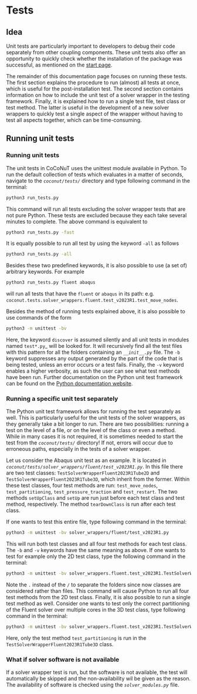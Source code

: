 # Tests

## Idea

Unit tests are particularly important to developers to debug their code separately from other coupling components. These 
unit tests also offer an opportunity to quickly check whether the installation of the package was successful, as mentioned 
on the [start page](../README.md#quick-test). 

The remainder of this documentation page focuses on running these tests. The first section explains the procedure to run
(almost) all tests at once, which is useful for the post-installation test. The second section contains information on how to 
include the unit test of a solver wrapper in the testing framework. Finally, it is explained how to run a single test file,
test class or test method. The latter is useful in the development of a new solver wrappers to quickly test a single 
aspect of the wrapper without having to test all aspects together, which can be time-consuming. 

## Running unit tests

### Running unit tests
The unit tests in CoCoNuT uses the unittest module available in Python. 
To run the default collection of tests which evaluates in a matter of seconds, navigate to the _`coconut/tests/`_ directory 
and type following command in the terminal:
```bash
python3 run_tests.py
```
This command will run all tests excluding the solver wrapper tests that are not pure Python.
These tests are excluded because they each take several minutes to complete.
The above command is equivalent to 
```bash
python3 run_tests.py -fast
```
It is equally possible to run all test by using the keyword `-all` as follows
```bash
python3 run_tests.py -all
```
Besides these two predefined keywords, it is also possible to use (a set of) arbitrary keywords.
For example
```bash
python3 run_tests.py fluent abaqus
```
will run all tests that have the `fluent` or `abaqus` in its path: e.g.
`coconut.tests.solver_wrappers.fluent.test_v2023R1.test_move_nodes`.

Besides the method of running tests explained above, it is also possible to use commands of the form
```bash
python3 -m unittest -bv
```
Here, the keyword `discover` is assumed silently and all unit tests in modules named `test*.py`_ will be looked for.
It will recursively find all the test files with this pattern for all the folders containing an _`__init__.py`_ file. 
The `-b` keyword suppresses any output generated by the part of the code that is being tested, unless an error occurs or a test fails. 
Finally, the `-v` keyword enables a higher verbosity, as such the user can see what test methods have been run. Further documentation 
on the Python unit test framework can be found on the [Python documentation website](https://docs.python.org/3/library/unittest.html).

### Running a specific unit test separately
The Python unit test framework allows for running the test separately as well. This is particularly useful for the unit tests
of the solver wrappers, as they generally take a bit longer to run. There are two possibilities: running a test 
on the level of a file, or on the level of the class or even a method. While in many cases it is not required,
it is sometimes needed to start the test from the _`coconut/tests/`_ directory! 
If not, errors will occur due to erroneous paths, especially in the tests of a solver wrapper.

Let us consider the Abaqus unit test as an example. It is located in _`coconut/tests/solver_wrappers/fluent/test_v2023R1.py`_. In this file
there are two test classes: `TestSolverWrapperFluent2023R1Tube2D` and `TestSolverWrapperFluent2023R1Tube3D`, which inherit from the former.
Within these test classes, four test methods are run: `test_move_nodes`, `test_partitioning`, `test_pressure_traction` and 
`test_restart`. The two methods `setUpClass` and `setUp` are run just before each test class and test method, respectively.
The method `tearDownClass` is run after each test class.

If one wants to test this entire file, type following command in the terminal:

```bash
python3 -m unittest -bv solver_wrappers/fluent/test_v2023R1.py
```
 
 This will run both test classes and all four test methods for each test class. The `-b` and `-v` keywords have the same meaning 
 as above. If one wants to test for example only the 2D test class, type the following command in the terminal:
 
```bash
python3 -m unittest -bv solver_wrappers.fluent.test_v2023R1.TestSolverWrapperFluent2023R1Tube2D
```

Note the `.` instead of the `/` to separate the folders since now classes are considered rather than files. This command 
will cause Python to run all four test methods from the 2D test class. Finally, it is also possible to run a single 
test method as well. Consider one wants to test only the correct partitioning of the Fluent solver over multiple cores 
in the 3D test class, type following command in the terminal:

```bash
python3 -m unittest -bv solver_wrappers.fluent.test_v2023R1.TestSolverWrapperFluent2023R1Tube3D.test_partitioning
```

Here, only the test method `test_partitioning` is run in the `TestSolverWrapperFluent2023R1Tube3D` class.

### What if solver software is not available
If a solver wrapper test is run, but the software is not available, the test will automatically be skipped and the non-availability wil be given
as the reason.
The availability of software is checked using the _`solver_modules.py`_ file.